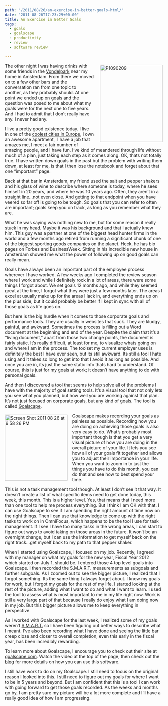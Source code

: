 ```yaml
---
path: "/2011/08/26/an-exercise-in-better-goals-html/" 
date: "2011-08-26T17:23:29+00:00" 
title: An Exercise in Better Goals
tags:
  - goals
  - goalscape
  - productivity
  - review
  - software review

---
```


  <p>
    <img style="margin: 5px 0px 5px 20px" title="P1090209.jpg" src="/static/500c9c42c4aa27cb90863e5e/50e9971de4b01058545b4678/50e99720e4b01058545b496e/1314379406028/P1090209.jpg/1000w" border="0" alt="P1090209" width="200" height="247" align="right" />
  </p>
  
  <p>
    The other night I was having drinks with some friends in the <a href="http://en.wikipedia.org/wiki/Vondelpark">Vondelpark</a> near my home in Amsterdam. From there we moved on to a few other bars and the conversation ran from one topic to another, as they probably should. At one point we ended up on goals and the question was posed to me about what my goals were for the next one to five years. And I had to admit that I don&#8217;t really have any. I never had any.
  </p>
  
  <p>
    I live a pretty good existence today. I live in one of the <a href="http://www.iamsterdam.com/">coolest cities in Europe</a>, I own an awesome apartment,  I have a job that amazes me, I meet a fair number of amazing people, and I have fun. I&#8217;ve kind of meandered through life without much of a plan, just taking each step as it comes along. OK, thats not totally true. I have written down goals in the past but the problem with writing them down, at least for me, is that I then lose the notebook and forget about that one &#8220;important&#8221; page.
  </p>
  
  <p>
    Back at that bar in Amsterdam, my friend used the salt and pepper shakers and his glass of wine to describe where someone is today, where he sees himself in 20 years, and where he was 10 years ago. Often, they aren&#8217;t in a straight line&#8230;not even close. And getting to that endpoint when you have veered so far off is going to be tough. So goals that you can refer to often are important; goals keep you on track, as long as you remember what they are.
  </p>
  
  <p>
    What he was saying was nothing new to me, but for some reason it really stuck in my head. Maybe it was his background and that I actually knew him. This guy was a partner at one of the biggest head hunter firms in the world and a few months ago retired from running a significant chunk of one of the biggest sporting goods companies on the planet. Heck, he has bio pages on Forbes and BusinessWeek. Sitting in his incredible new house in Amsterdam showed me what the power of following up on good goals can really mean.
  </p>
  
  <p>
    Goals have always been an important part of the employee process wherever I have worked. A few weeks ago I completed the review season where I work and while I definitely rock in a lot of areas, there were some things I forgot about. We set goals 12 months ago, and while they seemed great at the time, I forgot what they were just a few months later. The areas I excel at usually make up for the areas I lack in, and everything ends up on the plus side, but it could probably be better if I kept in sync with all of those goals as life goes on.
  </p>
  
  <p>
    But here is the big hurdle when it comes to those corporate goals and performance tools. They are usually in websites that suck. They are kludgy, painful, and awkward. Sometimes the process is filling out a Word document at the beginning and end of the year. Despite the claim that it&#8217;s a &#8220;living document,&#8221; apart from those two change points, the document is fairly static. It&#8217;s really difficult, at least for me, to visualize whats going on and where I am in the process. The toolset my current employer uses is definitely the best I have ever seen, but its still awkward. Its still a tool I hate using and it takes so long to get into that I avoid it as long as possible. And once you are in, its just the same static info thats hard to understand. Of course, this is just for my goals at work; it doesn&#8217;t have anything to do with personal goals.
  </p>
  
  <p>
    And then I discovered a tool that seems to help solve all of the problems I have with the majority of goal setting tools. It&#8217;s a visual tool that not only lets you see what you planned, but how well you are working against that plan. It&#8217;s not just focused on corporate goals, but any kind of goals. The tool is called <a href="http://www.goalscape.com/">Goalscape</a>.
  </p>
  
  <p>
    <img style="margin: 5px 15px 5px 0px" title="Screen Shot 2011-08-26 at 6.58.26 PM.png" src="/static/500c9c42c4aa27cb90863e5e/50e9971de4b01058545b4678/50e99720e4b01058545b496f/1314379408347/Screen%20Shot%202011-08-26%20at%206.58.26%20PM.png/1000w" border="0" alt="Screen Shot 2011 08 26 at 6 58 26 PM" width="200" height="211" align="left" />
  </p>
  
  <p>
    Goalscape makes recording your goals as painless as possible. Recording how you are doing on achieving those goals is also very easy to do. What&#8217;s probably most important though is that you get a very visual picture of how you are doing in the overall picture of your life. It lets you see how all of your goals fit together and allows you to adjust their importance in your life. When you want to zoom in to just the things you have to do this month, you can do that and see how to best spend your time.
  </p>
  
  <p>
    This is not a task management tool though. At least I don&#8217;t see it that way. It doesn&#8217;t create a list of what specific items need to get done today, this week, this month. This is a higher level. Yes, that means that I need more than one tool to help me process everything. But I think I am OK with that. I can use Goalscape to see if I am spending the right amount of time now on the right things. Then I can use that knowledge to come up with the right tasks to work on in OmniFocus, which happens to be the tool I use for task management. If I see I have too many tasks in the wrong areas, I can start to figure out ways to avoid taking on those areas in the future. It won&#8217;t be an overnight change, but I can use the information to get myself back on the right track&#8230;get myself back to my path to that pepper shaker.
  </p>
  
  <p>
    When I started using Goalscape, I focused on my job. Recently, I agreed with my manager on what my goals for the new year, Fiscal Year 2012 which started on July 1, should be. I entered those 4 top level goals into Goalscape. I then recorded the S.M.A.R.T. measurements as subgoals and further subgoals. As I zoomed out to see the bigger picture, I realized that I forgot something. Its the same thing I always forget about. I know my goals for work, but I forgot my goals for the rest of my life. I started looking at the rest of the picture, adding what I want to do and what I want to learn. I used the tool to assess what is most important to me in my life right now. Work is still a very large part of that because I really do enjoy what I am doing now in my job. But this bigger picture allows me to keep everything in perspective.
  </p>
  
  <p>
    As I worked with Goalscape for the last week, I realized some of my goals weren&#8217;t <a href="http://en.wikipedia.org/wiki/SMART_criteria">S.M.A.R.T.</a> so I have been figuring out better ways to describe what I meant. I&#8217;ve also been recording what I have done and seeing the little bar creep close and closer to overall completion, even this early in the fiscal year, has been incredibly rewarding.
  </p>
  
  <p>
    To learn more about Goalscape, I encourage you to check out their site at <a href="http://www.goalscape.com/">goalscape.com</a>. Watch the video at the top of the page, then check out the <a href="http://www.goalscape.com/blog">blog</a> for more details on how you can use this software.
  </p>
  
  <p>
    I still have work to do on my Goalscape. I still need to focus on the original reason I looked into this. I still need to figure out my goals for where I want to be in 5 years and beyond. But I am confident that this is a tool I can work with going forward to get those goals recorded. As the weeks and months go by, I am pretty sure my picture will be a lot more complete and I&#8217;ll have a really good idea of how I am progressing.
  </p>
</div>